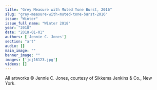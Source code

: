 ```yaml
---
title: "Grey Measure with Muted Tone Burst, 2016"
slug: "grey-measure-with-muted-tone-burst-2016"
issue: "Winter"
issue_full_name: "Winter 2018"
year: "2018"
date: "2018-01-01"
authors: ['Jennie C. Jones']
section: "art"
audio: []
main_image: ""
banner_image: ""
images: ['jcj16123.jpg']
videos: []
---
```

All artworks © Jennie C. Jones, courtesy of Sikkema Jenkins & Co., New York.

